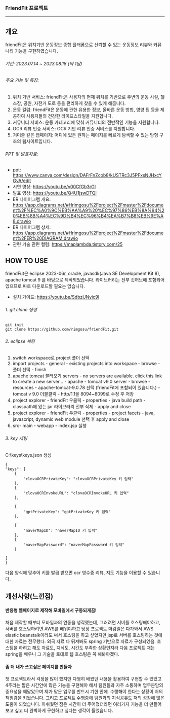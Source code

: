 ### FriendFit 프로젝트
---






## 개요
friendFit은 위치기반 운동정보 종합 플래폼으로 신뢰할 수 있는 운동정보 리뷰와 커뮤니티 기능을 구현하였습니다.

###### 기간: 2023.07.14 ~ 2023.08.18 (약 1달)

###### 주요 기능 및 특징:

1. 위치 기반 서비스: friendFit은 사용자의 현재 위치를 기반으로 주변의 운동 시설, 헬스장, 공원, 자전거 도로 등을 편리하게 찾을 수 있게 해줍니다.
2. 운동 컬럼: friendFit은 운동에 관한 유용한 정보, 올바른 운동 방법, 영양 팁 등을 제공하여 사용자들의 건강한 라이프스타일을 지원합니다.
3. 커뮤니티 서비스: 운동 카테고리에 맞춰 커뮤니티의 전반적인 기능을 지원합니다.
4. OCR 리뷰 인증 서비스: OCR 기반 리뷰 인증 서비스를 지원합니다.
5. 거미줄 같은 웹페이지: 어디에 있든 원하는 페이지를 빠르게 탐색할 수 있는 망형 구조의 웹사이트입니다.

###### PPT 및 발표자료:

* ppt: <https://www.canva.com/design/DAFrFnZcob8/kUSTRc3J5PFxsNJHxcYGvA/edit>
* 시연 영상: <https://youtu.be/v00CfGb3rGI>
* 발표 영상: <https://youtu.be/Q4U1jswDTQI>
* ER 다이어그램 개요: <https://app.diagrams.net/#Hrimgosu%2Fproject%2Fmaster%2Fdocument%2F%EC%A0%9C%EB%AA%A9%20%EC%97%86%EB%8A%94%20%EB%8B%A4%EC%9D%B4%EC%96%B4%EA%B7%B8%EB%9E%A8.drawio>
* ER 다이어그램 상세: <https://app.diagrams.net/#Hrimgosu%2Fproject%2Fmaster%2Fdocument%2FER%20DIAGRAM.drawio>
* 관련 기술 관련 컬럼: <https://maplambda.tistory.com/25>













## HOW TO USE
friendFut은 eclipse 2023-06r, oracle, javasdk(Java SE Development Kit 8), apache tomcat 9 를 바탕으로 제작되었습니다.
라이브러리는 전부 깃허브에 포함되어 있으므로 따로 다운로드할 필요는 없습니다.
* 설치 가이드: <https://youtu.be/SdbzUNyic9I>

###### 1. git clone 생성

    git init
    git clone https://github.com/rimgosu/friendFit.git
   
###### 2. eclipse 세팅
1. switch workspace로 project 폴더 선택
2. import projects - general - existing projects into workspace - browse - 폴더 선택 - finish
3. apache tomcat 불러오기 servers - no servers are available. click this link to create a new server... - apache - tomcat v9.0 server - browse - resources - apache-tomcat-9.0.78 선택 (friendFit에 포함되어 있습니다.) - tomcat v 9.0 더블클릭 - http/1.1을 8094~8099로 수정 후 저장
4. project explorer - friendFit 우클릭 - properties - java build path - classpath에 있는 jar 라이브러리 전부 삭제 - apply and close
5. project explorer - friendFit 우클릭 - properties - project facets - java, javascript, dynamic web module 선택 후 apply and close
6. src- main - webapp - index.jsp 실행

###### 3. key 세팅
C:\keys\keys.json 생성

    {
    "keys": [
        {
            "clovaOCRPrivateKey": "clovaOCRPrivateKey 키 입력"
        },
        {
            "clovaOCRInvokeURL": "clovaOCRInvokeURL 키 입력"
        },

        {
            "gptPrivateKey": "gptPrivateKey 키 입력"
        },

        {
            "naverMapID": "naverMapID 키 입력"
        },
        {
            "naverMapPassword": "naverMapPassword 키 입력"
        }
        
    ]
    }

다음 양식에 맞추어 키를 발급 받으면 ocr 영수증 리뷰, 지도 기능을 이용할 수 있습니다.












## 개선사항(느낀점)
#### 반응형 웹페이지로 제작해 모바일에서 구동되게끔!
처음 제작할 때부터 모바일과의 연동을 생각했는데, 그러려면 서버를 호스팅해야하고, 서버를 호스팅하려면 AWS를 배워야하고
당장 프로젝트 마감일은 다가와서 AWS elastic beanstalk이라도 써서 호스팅을 하고 싶었지만 jsp로 서버를 호스팅하는 것에 대한 자료는 전무했다.
외국 자료 다 뒤져봐도 spring 기반으로 자료가 구성되있음.
호스팅을 하려고 해도 자료도, 지식도, 시간도 부족한 상황인지라 다음 프로젝트 때는 spring을 배우니 그 기술을 토대로 웹 호스팅은 꼭 해봐야겠다.

#### 좀 더 내가 쓰고싶은 페이지를 만들자
첫 프로젝트라서 걱정을 많이 했지만 다행히 배웠던 내용을 활용하여 구현할 수 있었고 4주라는 짧은 시간안에 많은
기능을 구현해야 해서 팀원들과 자주 소통하며 업무분담의 중요성을 깨달았으며 제가 맡은 업무를 반드시 기한 안에 
수행해야 한다는 상황이 저의 책임감을 키웠습니다. 그리고 프로젝트 수행중에 팀원과의 지식공유도 저의 성장에 많은
도움이 되었습니다. 아쉬웠던 점은 시간이 더 주어졌더라면 여러가지 기능을 더 만들어 보고 싶고 더 완벽하게 구현하고 
싶다는 생각이 들었습니다.
